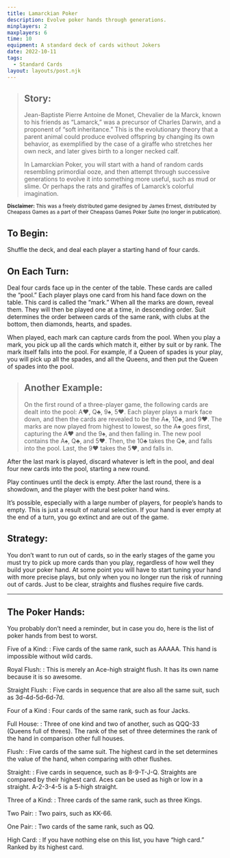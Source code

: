 ```yaml
---
title: Lamarckian Poker
description: Evolve poker hands through generations.
minplayers: 2
maxplayers: 6
time: 10
equipment: A standard deck of cards without Jokers
date: 2022-10-11
tags:
  - Standard Cards
layout: layouts/post.njk
---
```


> ## Story:
> Jean-Baptiste Pierre Antoine de Monet, Chevalier de la Marck, known to his friends as “Lamarck,” was a precursor of Charles Darwin, and a proponent of “soft inheritance.” This is the evolutionary theory that a parent animal could produce evolved offspring by changing its own behavior, as exemplified by the case of a giraffe who stretches her own neck, and later gives birth to a longer necked calf.
>
> In Lamarckian Poker, you will start with a hand of random cards resembling primordial ooze, and then attempt through successive generations to evolve it into something more useful, such as mud or slime. Or perhaps the rats and giraffes of Lamarck’s colorful imagination.

<p><small><strong>Disclaimer:</strong> This was a freely distributed game designed by James Ernest, distributed by Cheapass Games as a part of their Cheapass Games Poker Suite (no longer in publication).</small><p>

## To Begin:

Shuffle the deck, and deal each player a starting hand of four cards.

## On Each Turn:

Deal four cards face up in the center of the table. These cards are called the “pool.” Each player plays one card from his hand face down on the table. This card is called the “mark.” When all the marks are down, reveal them. They will then be played one at a time, in descending order. Suit determines the order between cards of the same rank, with clubs at the bottom, then diamonds, hearts, and spades.

When played, each mark can capture cards from the pool. When you play a mark, you pick up all the cards which match it, either by suit or by rank. The mark itself falls into the pool. For example, if a Queen of spades is your play, you will pick up all the spades, and all the Queens, and then put the Queen of spades into the pool.

> ## Another Example:
>
> On the first round of a three-player game, the following cards are dealt into the pool: A♥, Q♣, 9♠, 5♥. Each player plays a mark face down, and then the cards are revealed to be the A♠, 10♣, and 9♥. The marks are now played from highest to lowest, so the A♠ goes first, capturing the A♥ and the 9♠, and then falling in. The new pool contains the A♠, Q♣, and 5♥. Then, the 10♣ takes the Q♣, and falls into the pool. Last, the 9♥ takes the 5♥, and falls in.

After the last mark is played, discard whatever is left in the pool, and deal four new cards into the pool, starting a new round.

Play continues until the deck is empty. After the last round, there is a showdown, and the player with the best poker hand wins.

It’s possible, especially with a large number of players, for people’s hands to empty. This is just a result of natural selection. If your hand is ever empty at the end of a turn, you go extinct and are out of the game.

## Strategy:

You don’t want to run out of cards, so in the early stages of the game you must try to pick up more cards than you play, regardless of how well they build your poker hand. At some point you will have to start tuning your hand with more precise plays, but only when you no longer run the risk of running out of cards. Just to be clear, straights and flushes require five cards.

---

## The Poker Hands:

You probably don’t need a reminder, but in case you do, here is the list of poker hands from best to worst.

Five of a Kind:
: Five cards of the same rank, such as AAAAA. This hand is impossible without wild cards.

Royal Flush:
: This is merely an Ace-high straight flush. It has its own name because it is so awesome.

Straight Flush:
: Five cards in sequence that are also all the same suit, such as 3d-4d-5d-6d-7d.

Four of a Kind
: Four cards of the same rank, such as four Jacks.

Full House:
: Three of one kind and two of another, such as QQQ-33 (Queens full of threes). The rank of the set of three determines the rank of the hand in comparison other full houses.

Flush:
: Five cards of the same suit. The highest card in the set determines the value of the hand, when comparing with other flushes.

Straight:
: Five cards in sequence, such as 8-9-T-J-Q. Straights are compared by their highest card. Aces can be used as high or low in a straight. A-2-3-4-5 is a 5-high straight.

Three of a Kind:
: Three cards of the same rank, such as three Kings.

Two Pair:
: Two pairs, such as KK-66.

One Pair:
: Two cards of the same rank, such as QQ.

High Card:
: If you have nothing else on this list, you have “high card.” Ranked by its highest card.
